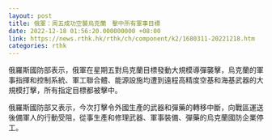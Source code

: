 ```yaml
---
layout: post
title: 俄軍：周五成功空襲烏克蘭　擊中所有軍事目標
date: 2022-12-18 01:56:20.000000000 +08:00
link: https://news.rthk.hk/rthk/ch/component/k2/1680311-20221218.htm
categories: rthk
---
```


俄羅斯國防部表示，俄軍在星期五對烏克蘭目標發動大規模導彈襲擊，烏克蘭的軍事指揮和控制系統、軍工聯合體、能源設施均遭到遠程高精度空基和海基武器的大規模打擊，所有指定目標都被擊中。

俄羅斯國防部又表示，今次打擊令外國生產的武器和彈藥的轉移中斷，向戰區運送後備軍人的行動受阻，從事生產和修理武器、軍事裝備、彈藥的烏克蘭國防企業停工。

